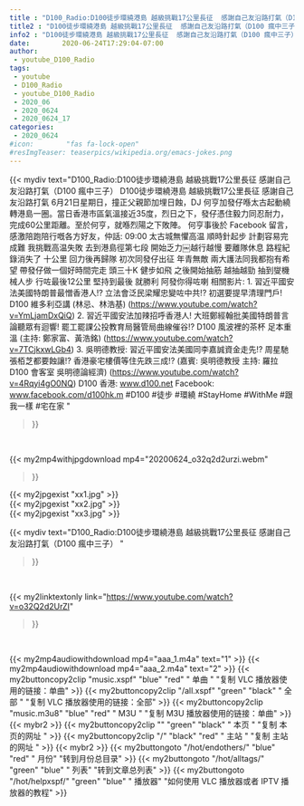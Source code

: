 ```yaml
---
title : "D100_Radio:D100徒步環繞港島 越級挑戰17公里長征  感謝自己友沿路打氣（D100 瘋中三子） "
title2 : "D100徒步環繞港島 越級挑戰17公里長征  感謝自己友沿路打氣（D100 瘋中三子） "
info2 : "D100徒步環繞港島 越級挑戰17公里長征  感謝自己友沿路打氣（D100 瘋中三子）  D100徒步環繞港島 越級挑戰17公里長征  感謝自己友沿路打氣  6月21日星期日，撞正父親節加埋日蝕，DJ 何亨加發仔喺太古起動繞轉港島一圈。當日香港市區氣溫接近35度，烈日之下，發仔憑住毅力同忍耐力，完成60公里距離。至於何亨，就喺烈陽之下敗陣。  何亨事後於 Facebook 留言，感激陪跑陪行嘅各方好友，仲話:  09:00 太古城無懼高温 順時針起步 計劃容易完成難 我挑戰高温失敗 去到港島徑第七段 開始乏力￼越行越慢 要離隊休息 路程紀錄消失了 十公里 回力後再歸隊 初次同發仔出征 年青無敵 兩大護法同我都抱有希望 帶發仔做一個好時間完走 頭三十K 健步如飛 之後開始抽筋 越抽越勁 抽到燮機械人步 行咗最後12公里 堅持到最後 就勝利 阿發你得咗喇  相關影片: 1. 習近平國安法美國特朗普最憎香港人!? 立法會泛民梁耀忠變咗中共!? 初選要提早清理門戶!  D100 維多利亞講 (林忌、林浩基) (https://www.youtube.com/watch?v=YmLjamDxQiQ) 2. 習近平國安法加辣招呼香港人! 大班鄭經翰批美國特朗普言論聽眾有迴響! 罷工罷課公投教育局醫管局曲線催谷!? D100 風波裡的茶杯 足本重溫 (主持: 鄭家富、黃浩銘) (https://www.youtube.com/watch?v=7TCjkxwLGb4) 3. 吳明德教授: 習近平國安法美國同李嘉誠資金走先!? 周星馳張栢芝都要蝕讓!? 香港豪宅樓價等住先跌三成!? (嘉賓: 吳明德教授 主持: 羅拉 D100 會客室 吳明德論經濟) (https://www.youtube.com/watch?v=4Rqyi4gO0NQ)  D100 香港: www.d100.net Facebook: www.facebook.com/d100hk.m  #D100 #徒步 #環繞 #StayHome #WithMe #跟我一樣 #宅在家 "
date:        2020-06-24T17:29:04-07:00
author:
 - youtube_D100_Radio
tags:
 - youtube
 - D100_Radio
 - youtube_D100_Radio
 - 2020_06
 - 2020_0624
 - 2020_0624_17
categories:
 - 2020_0624
#icon:        "fas fa-lock-open"
#resImgTeaser: teaserpics/wikipedia.org/emacs-jokes.png
---
```


{{< mydiv text="D100_Radio:D100徒步環繞港島 越級挑戰17公里長征  感謝自己友沿路打氣（D100 瘋中三子）  D100徒步環繞港島 越級挑戰17公里長征  感謝自己友沿路打氣  6月21日星期日，撞正父親節加埋日蝕，DJ 何亨加發仔喺太古起動繞轉港島一圈。當日香港市區氣溫接近35度，烈日之下，發仔憑住毅力同忍耐力，完成60公里距離。至於何亨，就喺烈陽之下敗陣。  何亨事後於 Facebook 留言，感激陪跑陪行嘅各方好友，仲話:  09:00 太古城無懼高温 順時針起步 計劃容易完成難 我挑戰高温失敗 去到港島徑第七段 開始乏力￼越行越慢 要離隊休息 路程紀錄消失了 十公里 回力後再歸隊 初次同發仔出征 年青無敵 兩大護法同我都抱有希望 帶發仔做一個好時間完走 頭三十K 健步如飛 之後開始抽筋 越抽越勁 抽到燮機械人步 行咗最後12公里 堅持到最後 就勝利 阿發你得咗喇  相關影片: 1. 習近平國安法美國特朗普最憎香港人!? 立法會泛民梁耀忠變咗中共!? 初選要提早清理門戶!  D100 維多利亞講 (林忌、林浩基) (https://www.youtube.com/watch?v=YmLjamDxQiQ) 2. 習近平國安法加辣招呼香港人! 大班鄭經翰批美國特朗普言論聽眾有迴響! 罷工罷課公投教育局醫管局曲線催谷!? D100 風波裡的茶杯 足本重溫 (主持: 鄭家富、黃浩銘) (https://www.youtube.com/watch?v=7TCjkxwLGb4) 3. 吳明德教授: 習近平國安法美國同李嘉誠資金走先!? 周星馳張栢芝都要蝕讓!? 香港豪宅樓價等住先跌三成!? (嘉賓: 吳明德教授 主持: 羅拉 D100 會客室 吳明德論經濟) (https://www.youtube.com/watch?v=4Rqyi4gO0NQ)  D100 香港: www.d100.net Facebook: www.facebook.com/d100hk.m  #D100 #徒步 #環繞 #StayHome #WithMe #跟我一樣 #宅在家 "
>}}
<br>


{{< my2mp4withjpgdownload mp4="20200624_o32q2d2urzi.webm"
>}}

{{< my2jpgexist "xx1.jpg" >}}<br>
{{< my2jpgexist "xx2.jpg" >}}<br>
{{< my2jpgexist "xx3.jpg" >}}<br>



{{< mydiv text="D100_Radio:D100徒步環繞港島 越級挑戰17公里長征  感謝自己友沿路打氣（D100 瘋中三子） "
>}}
<br>

{{< my2linktextonly link="https://www.youtube.com/watch?v=o32Q2d2UrZI"
>}}


<br>

{{< my2mp4audiowithdownload mp4="aaa_1.m4a"    text="1" >}}
{{< my2mp4audiowithdownload mp4="aaa_2.m4a"    text="2" >}}
{{< my2buttoncopy2clip "music.xspf"        "blue"   "red"    " 单曲 "  "复制 VLC 播放器使用的链接：单曲" >}} {{< my2buttoncopy2clip "/all.xspf"         "green"  "black"  " 全部 "  "复制 VLC 播放器使用的链接：全部" >}} {{< my2buttoncopy2clip "music.m3u8"        "blue"   "red"    " M3U  "    "复制 M3U 播放器使用的链接：单曲" >}} {{< mybr2 >}} {{< my2buttoncopy2clip ""                  "green"  "black"  " 本页 "    "复制 本页的网址 " >}} {{< my2buttoncopy2clip "/"                 "black"  "red"    " 主站 "    "复制 主站的网址 " >}} {{< mybr2 >}} {{< my2buttongoto      "/hot/endothers/"   "blue"   "red"    " 月份"   "转到月份总目录" >}} {{< my2buttongoto      "/hot/alltags/"     "green"  "blue"   " 列表"   "转到文章总列表" >}} {{< my2buttongoto      "/hot/helpxspf/"    "green"  "blue"   " 播放器" "如何使用 VLC 播放器或者 IPTV 播放器的教程" >}} 
